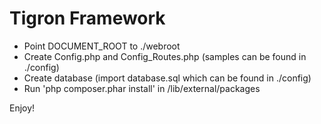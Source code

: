 Tigron Framework
================

* Point DOCUMENT_ROOT to ./webroot
* Create Config.php and Config_Routes.php (samples can be found in ./config)
* Create database (import database.sql which can be found in ./config)
* Run 'php composer.phar install' in /lib/external/packages

Enjoy!